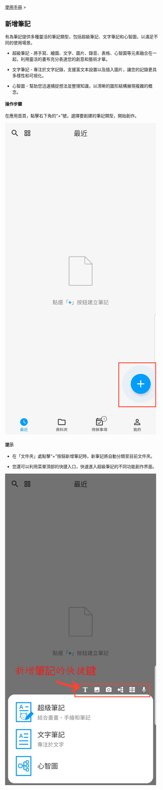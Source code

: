 [使用手冊](/dragonnest/drawnote/manual/zh-tw) >

新增筆記
---
有為筆記提供多種靈活的筆記類型，包括超級筆記、文字筆記和心智圖，以滿足不同的使用場景。

- 超級筆記 - 將手寫、繪圖、文字、圖片、錄音、表格、心智圖等元素融合在一起，利用靈活的畫布充分表達您的創意和藝術才華。

- 文字筆記 - 專注於文字記錄，支援富文本設置以及插入圖片，讓您的記錄更具多樣性和可視化。

- 心智圖 - 幫助您迅速捕捉想法並整理知識，以清晰的圖形結構展現複雜的概念。

#### 操作步驟

在應用首頁，點擊右下角的“+”號，選擇要創建的筆記類型，開始創作。

![新增筆記](imgs/new_note1.png)

#### 提示

- 在「文件夾」處點擊“+”按鈕新增筆記時，新筆記將自動分類至目前文件夾。

- 您還可以利用菜單頂部的快捷入口，快速進入超級筆記的不同功能創作界面。

![新增筆記](imgs/new_note2.png)